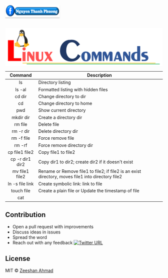 <a href="https://www.facebook.com/phuonguno.vn" target="_blank"><img src="img/facebook-link.PNG" alt="Nguyen Thanh Phuong" style="height: 41px !important;width: 174px !important;box-shadow: 0px 3px 2px 0px rgba(190, 190, 190, 0.5) !important;-webkit-box-shadow: 0px 3px 2px 0px rgba(190, 190, 190, 0.5) !important;" ></a>

<p align="center">
    <br/>
    <a href="https://github.com/phuonguno98/Learn-Linux">	
        <img src="img/Linux_command.PNG" alt="Learn Linux">
    </a>
</p>


|Command|Description|
|:----:|----|
|ls|Directory listing|
|ls -al|Formatted listing with hidden files|
|cd dir|Change directory to dir|
|cd|Change directory to home|
|pwd|Show current directory|
|mkdir dir|Create a directory dir|
|rm file|Delete file|
|rm -r dir|Delete directory dir|
|rm -f file|Force remove file|
|rm -rf |Force remove directory dir|
|cp file1 file2|Copy file1 to file2|
|cp -r dir1 dir2|Copy dir1 to dir2; create dir2 if it doesn't exist|
|mv file1 file2|Rename or Remove file1 to file2; if file2 is an exist directory, moves file1 into directory file2|
|ln -s file link|Create symbolic link: link to file|
|touch file|Create a plain file or Update the timestamp of file|
|cat||



## Contribution

* Open a pull request with improvements
* Discuss ideas in issues
* Spread the word
* Reach out with any feedback [![Twitter URL](https://img.shields.io/twitter/url/https/twitter.com/ziishaned.svg?style=social&label=Follow%20%40ziishaned)](https://twitter.com/ziishaned)

## License

MIT &copy; [Zeeshan Ahmad](https://twitter.com/ziishaned)
